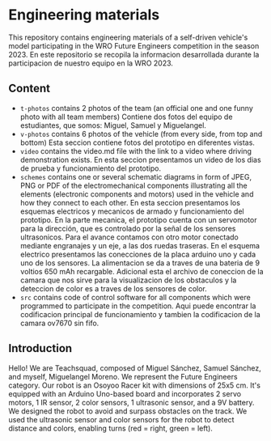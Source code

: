 Engineering materials
====

This repository contains engineering materials of a self-driven vehicle's model participating in the WRO Future Engineers competition in the season 2023.
En este repositorio se recopila la informacion desarrollada durante la participacion de nuestro equipo en la WRO 2023. 

## Content

* `t-photos` contains 2 photos of the team (an official one and one funny photo with all team members) Contiene dos fotos del equipo de estudiantes, que somos: Miguel, Samuel y Miguelangel.
* `v-photos` contains 6 photos of the vehicle (from every side, from top and bottom) Esta seccion contiene fotos del prototipo en diferentes vistas.
* `video` contains the video.md file with the link to a video where driving demonstration exists. En esta seccion presentamos un video de los dias de prueba y funcionamiento del prototipo. 
* `schemes` contains one or several schematic diagrams in form of JPEG, PNG or PDF of the electromechanical components illustrating all the elements (electronic components and motors) used in the vehicle and how they connect to each other. En esta seccion presentamos los esquemas electricos y mecanicos de armado y funcionamiento del prototipo. En la parte mecanica, el prototipo cuenta con un servomotor para la dirección, que es controlado por la señal de los sensores ultrasonicos. Para el avance contamos con otro motor conectado mediante engranajes y un eje, a las dos ruedas traseras. En el esquema electrico presentamos las conecciones de la placa arduino uno y cada uno de los sensores. La alimentacion se da a traves de una bateria de 9 voltios 650 mAh recargable. Adicional esta el archivo de coneccion de la camara que nos sirve para la visualizacion de los obstaculos y la deteccion de color es a traves de los sensores de color.
* `src` contains code of control software for all components which were programmed to participate in the competition. Aqui puede encontrar la codificacion principal de funcionamiento y tambien la codificacion de la camara ov7670 sin fifo.
  
## Introduction

Hello! We are Teachsquad, composed of Miguel Sánchez, Samuel Sánchez, and myself, Miguelangel Moreno. We represent the Future Engineers category. Our robot is an Osoyoo Racer kit with dimensions of 25x5 cm. It's equipped with an Arduino Uno-based board and incorporates 2 servo motors, 1 IR sensor, 2 color sensors, 1 ultrasonic sensor, and a 9V battery. We designed the robot to avoid and surpass obstacles on the track. We used the ultrasonic sensor and color sensors for the robot to detect distance and colors, enabling turns (red = right, green = left).
